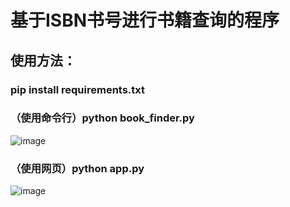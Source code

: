 # 基于ISBN书号进行书籍查询的程序

## 使用方法：

### pip install requirements.txt

### （使用命令行）python book_finder.py

![image](https://github.com/user-attachments/assets/d0dccd44-ef03-4610-8a92-2c7493aec79d)

### （使用网页）python app.py

![image](https://github.com/user-attachments/assets/e703c61b-121c-4fab-bab9-4acc67b8dbfd)
